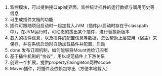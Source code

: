 1. 监控模块，可以提供接口api或界面，监控统计插件的运行数据与调用历史等信息
2. 可生成插件文档的功能
3. 插件可跟随项目启动时一起加载入JVM（插件jar启动时存在于classpath中），在JVM运行时，可动态的拔出某个插件，进行替换新版本
4. 载入的插件信息，以及插件的配置信息等数据，怎么帮助上层应用（宿主）来保存，并在系统启动时自动加载插件并配置、启动
5. done 发布订阅机制，如何能够将Mount抛给订阅者
6. 基于插件机制的"协议"，用以规范插件上下游关系
7. 创建一个扩展，提供property和singleton两种scope
8. Maven插件，将插件及依赖包导出（方便本地载入）
